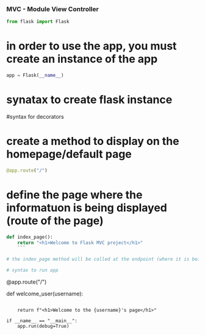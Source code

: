 ### MVC - Module View Controller 


```python
from flask import Flask
```

# in order to use the app, you must create an instance of the app 
```python
app = Flask(__name__)
```
# synatax to create flask instance 

#syntax for decorators 
# create a method to display on the homepage/default page 

```python
@app.route("/")
```
# define the page where the informatuon is being displayed (route of the page)
```python
def index_page():
    return "<h1>Welcome to Flask MVC project</h1>"
    ```

# the index_page method will be called at the endpoint (where it is being displayed)

# syntax to run app 
```
@app.route("/<username>")

def welcome_user(username):
```

    return f"<h1>Welcome to the {username}'s page</h1>"

if __name__ == "__main__":
    app.run(debug=True)